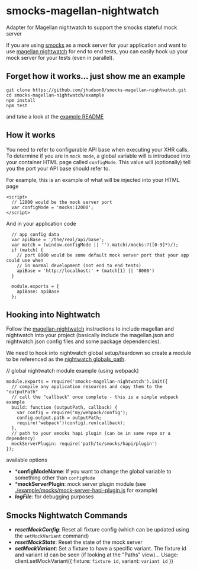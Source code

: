 # smocks-magellan-nightwatch
Adapter for Magellan nightwatch to support the smocks stateful mock server

If you are using [smocks](https://github.com/jhudson8/smocks) as a mock server for your application and want to use [magellan nightwatch](https://github.com/TestArmada/magellan-nightwatch) for end to end tests, you can easily hook up your mock server for your tests (even in parallel).

Forget how it works... just show me an example
----------------------------------------------------
```
git clone https://github.com/jhudson8/smocks-magellan-nightwatch.git
cd smocks-magellan-nightwatch/example
npm install
npm test
```
and take a look at the [example README](./example/README.md)


How it works
------------
You need to refer to configurable API base when executing your XHR calls.  To determine if you are in `mock mode`, a global variable will is introduced into your container HTML page called `configMode`.  This value will (optionally) tell you the port your API base should refer to.

For example, this is an example of what will be injected into your HTML page
```
<script>
  // 12000 would be the mock server port
  var configMode = 'mocks:12000';
</script>
```

And in your application code
```
  // app config data
  var apiBase = '/the/real/api/base';
  var match = (window.configMode || '').match(/mocks:?([0-9]*)/);
  if (match) {
    // port 8000 would be some default mock server port that your app could use when
    // in normal development (not end to end tests)
    apiBase = 'http://localhost:' + (match[1] || '8000')
  }

  module.exports = {
    apiBase: apiBase
  };
```

Hooking into Nightwatch
-----------------------
Follow the [magellan-nightwatch](https://github.com/TestArmada/magellan-nightwatch) instructions to include magellan and nightwatch into your project (basically include the magellan.json and nightwatch.json config files and some package dependencies).

We need to hook into nightwatch global setup/teardown so create a module to be referenced as the [nightwatch globals_path](http://nightwatchjs.org/guide#settings-file).

// global nightwatch module example (using webpack)
```
module.exports = require('smocks-magellan-nightwatch').init({
  // compile any application resources and copy them to the "outputPath"
  // call the "callback" once complete - this is a simple webpack example
  build: function (outputPath, callback) {
    var config = require('my/webpack/config');
    config.output.path = outputPath;
    require('webpack')(config).run(callback);
  },
  // path to your smocks hapi plugin (can be in same repo or a dependency)
  mockServerPlugin: require('path/to/smocks/hapi/plugin')
});
```

available options

* ***configModeName**: if you want to change the global variable to something other than `configMode`
* ***mockServerPlugin**: mock server plugin module (see [./example/mocks/mock-server-hapi-plugin.js](this) for example)
* ***logFile***: for debugging purposes


Smocks Nightwatch Commands
--------------------------
* ***resetMockConfig***: Reset all fixture config (which can be updated using the `setMockVariant` command)
* ***resetMockState***: Reset the state of the mock server
* ***setMockVariant***: Set a fixture to have a specific variant.  The fixture id and variant id can be seen (if looking at the "Paths" view)... Usage: client.setMockVariant({ fixture: `fixture id`, variant: `variant id` })
